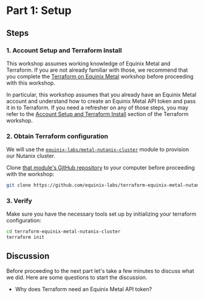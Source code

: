 <!-- See https://squidfunk.github.io/mkdocs-material/reference/ -->
# Part 1: Setup

## Steps

### 1. Account Setup and Terraform Install

This workshop assumes working knowledge of Equinix Metal and Terraform.  If you are not already familiar with those, we recommend that you complete the [Terraform on Equinix Metal](https://equinix-labs.github.io/terraform-on-equinix-workshop) workshop before proceeding with this workshop.

In particular, this workshop assumes that you already have an Equinix Metal account and understand how to create an Equinix Metal API token and pass it in to Terraform.  If you need a refresher on any of those steps, you may refer to the [Account Setup and Terraform Install](https://equinix-labs.github.io/terraform-on-equinix-workshop/parts/install/#part-1-account-setup-and-terraform-install) section of the Terraform workshop.

### 2. Obtain Terraform configuration

We will use the [`equinix-labs/metal-nutanix-cluster`](https://registry.terraform.io/modules/equinix-labs/metal-nutanix-cluster/equinix/latest) module to provision our Nutanix cluster.

Clone [that module's GitHub repository](https://github.com/equinix-labs/terraform-equinix-metal-nutanix-cluster) to your computer before proceeding with the workshop:

```sh
git clone https://github.com/equinix-labs/terraform-equinix-metal-nutanix-cluster
```

### 3. Verify

Make sure you have the necessary tools set up by initializing your terraform configuration:

```sh
cd terraform-equinix-metal-nutanix-cluster
terraform init
```

## Discussion

<!--
  TODO: fill in discussion points if we need them here
-->

Before proceeding to the next part let's take a few minutes to discuss what we did. Here are some questions to start the discussion.

- Why does Terraform need an Equinix Metal API token?
